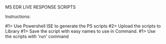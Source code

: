 MS EDR LIVE RESPONSE SCRIPTS


Instructions:

#1> Use Powershell ISE to generate the PS scripts
#2> Upload the scripts to Library
#1> Save the script with easy names to use in Command.
#1> Use the scripts with 'run' command
